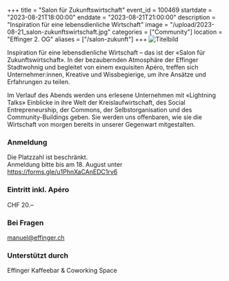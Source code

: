 +++
title = "Salon für Zukunftswirtschaft"
event_id = 100469
startdate = "2023-08-21T18:00:00"
enddate = "2023-08-21T21:00:00"
description = "Inspiration für eine lebensdienliche Wirtschaft"
image = "/upload/2023-08-21_salon-zukunftswirtschaft.jpg"
categories = ["Community"]
location = "Effinger 2. OG"
aliases = ["/salon-zukunft"]
+++
![Titelbild](/upload/2023-08-21_salon-zukunftswirtschaft.jpg)
       
Inspiration für eine lebensdienliche Wirtschaft – das ist der «Salon für Zukunftswirtschaft». In der bezaubernden Atmosphäre der Effinger Stadtwohnig und begleitet von einem exquisiten Apéro, treffen sich Unternehmer:innen, Kreative und Wissbegierige, um ihre Ansätze und Erfahrungen zu teilen.

Im Verlauf des Abends werden uns erlesene Unternehmen mit «Lightning Talks» Einblicke in ihre Welt der Kreislaufwirtschaft, des Social Entrepreneurship, der Commons, der Selbstorganisation und des Community-Buildings geben. Sie werden uns offenbaren, wie sie die Wirtschaft von morgen bereits in unserer Gegenwart mitgestalten.

### Anmeldung
Die Platzzahl ist beschränkt. \
Anmeldung bitte bis am 18. August unter https://forms.gle/u1PhnXaCAnEDC1rv6

### Eintritt inkl. Apéro
CHF 20.–

### Bei Fragen
manuel@effinger.ch

### Unterstützt durch
Effinger Kaffeebar & Coworking Space
